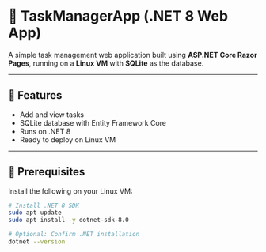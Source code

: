 # 📝 TaskManagerApp (.NET 8 Web App)

A simple task management web application built using **ASP.NET Core Razor Pages**, running on a **Linux VM** with **SQLite** as the database.

---

## 🚀 Features

- Add and view tasks
- SQLite database with Entity Framework Core
- Runs on .NET 8
- Ready to deploy on Linux VM

---

## 🧰 Prerequisites

Install the following on your Linux VM:

```bash
# Install .NET 8 SDK
sudo apt update
sudo apt install -y dotnet-sdk-8.0

# Optional: Confirm .NET installation
dotnet --version



